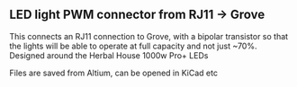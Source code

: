 ## LED light PWM connector from RJ11 -> Grove

This connects an RJ11 connection to Grove, with a bipolar transistor so that the lights will be able to operate at full capacity and not just ~70%. Designed around the Herbal House 1000w Pro+ LEDs

Files are saved from Altium, can be opened in KiCad etc
